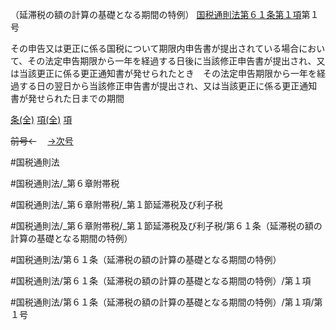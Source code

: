 （延滞税の額の計算の基礎となる期間の特例）
[国税通則法第６１条第１項](国税通則法＿＿＿＿＿第６１条第１項)第１号

その申告又は更正に係る国税について期限内申告書が提出されている場合において、その法定申告期限から一年を経過する日後に当該修正申告書が提出され、又は当該更正に係る更正通知書が発せられたとき　その法定申告期限から一年を経過する日の翌日から当該修正申告書が提出され、又は当該更正に係る更正通知書が発せられた日までの期間

[条(全)](国税通則法＿＿＿＿＿第６１条_.md)    [項(全)](国税通則法＿＿＿＿＿第６１条第１項_.md)    [項](国税通則法＿＿＿＿＿第６１条第１項.md)

~~前号←~~　  [→次号](国税通則法＿＿＿＿＿第６１条第１項第２号.md)

#国税通則法

#国税通則法/_第６章附帯税

#国税通則法/_第６章附帯税/_第１節延滞税及び利子税

#国税通則法/_第６章附帯税/_第１節延滞税及び利子税/第６１条（延滞税の額の計算の基礎となる期間の特例）

#国税通則法/第６１条（延滞税の額の計算の基礎となる期間の特例）

#国税通則法/第６１条（延滞税の額の計算の基礎となる期間の特例）/第１項

#国税通則法/第６１条（延滞税の額の計算の基礎となる期間の特例）/第１項/第１号

